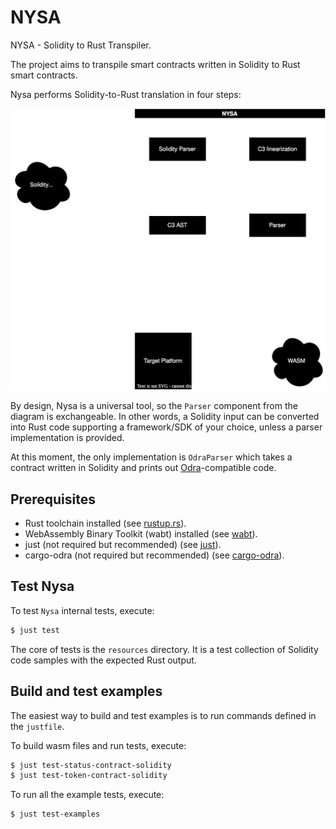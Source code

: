 # NYSA

NYSA - Solidity to Rust Transpiler.

The project aims to transpile smart contracts written in Solidity to Rust smart contracts.

Nysa performs Solidity-to-Rust translation in four steps:

![nysa-gen](./assets/nysa_generic.drawio.svg)


By design, Nysa is a universal tool, so the `Parser` component from the diagram is exchangeable. In other words, a Solidity input can be converted into Rust code supporting a framework/SDK of your choice, unless a parser implementation is provided.

At this moment, the only implementation is `OdraParser` which takes a contract written in Solidity and prints out [Odra](https://odra.dev/docs/)-compatible code.

## Prerequisites

- Rust toolchain installed (see [rustup.rs](https://rustup.rs/)).
- WebAssembly Binary Toolkit (wabt) installed (see [wabt](https://github.com/WebAssembly/wabt)).
- just (not required but recommended) (see [just](https://github.com/casey/just)).
- cargo-odra (not required but recommended) (see [cargo-odra](https://github.com/odradev/cargo-odra)).

## Test Nysa

To test `Nysa` internal tests, execute:

```bash
$ just test
```

The core of tests is the `resources` directory. It is a test collection of Solidity code samples with the expected Rust output. 

## Build and test examples

The easiest way to build and test examples is to run commands defined in the `justfile`.

To build wasm files and run tests, execute:

```bash
$ just test-status-contract-solidity
$ just test-token-contract-solidity
```

To run all the example tests, execute:

```bash
$ just test-examples
```
